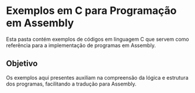 # Exemplos em C para Programação em Assembly

Esta pasta contém exemplos de códigos em linguagem C que servem como referência para a implementação de programas em Assembly. 

## Objetivo
Os exemplos aqui presentes auxiliam na compreensão da lógica e estrutura dos programas, facilitando a tradução para Assembly.

